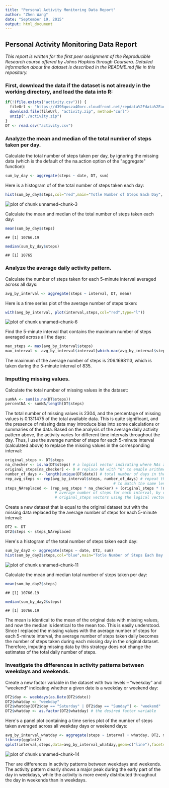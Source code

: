 ```yaml
---
title: "Personal Activity Monitoring Data Report"
author: "Zhen Wang"
date: "September 19, 2015"
output: html_document
---
```


## Personal Activity Monitoring Data Report

*This report is written for the first peer assignment of the Reproducible Research course offered by Johns Hopkins through Coursera. Detailed information about the dataset is described in the README.md file in this repositary.* 

### First, download the data if the dataset is not already in the working directory, and load the data into R:


```r
if(!(file.exists("activity.csv"))) {
  fileUrl <- "https://d396qusza40orc.cloudfront.net/repdata%2Fdata%2Factivity.zip"
  download.file(fileUrl, "activity.zip", method="curl")
  unzip("./activity.zip")
}
DT <- read.csv("activity.csv") 
```

### Analyze the mean and median of the total number of steps taken per day.

Calculate the total number of steps taken per day, by ignoring the missing data (which is the default of the na.action option of the "aggregate" function): 


```r
sum_by_day <- aggregate(steps ~ date, DT, sum)
```

Here is a histogram of of the total number of steps taken each day:


```r
hist(sum_by_day$steps,col="red",main="Totle Number of Steps Each Day", xlab="Total Number of Steps")
```

![plot of chunk unnamed-chunk-3](figure/unnamed-chunk-3-1.png) 

Calculate the mean and median of the total number of steps taken each day:


```r
mean(sum_by_day$steps)
```

```
## [1] 10766.19
```

```r
median(sum_by_day$steps)
```

```
## [1] 10765
```

### Analyze the average daily activity pattern.

Calculate the number of steps taken for each 5-minute interval averaged across all days:


```r
avg_by_interval <- aggregate(steps ~ interval, DT, mean)
```

Here is a time series plot of the average number of steps taken:


```r
with(avg_by_interval, plot(interval,steps,col="red",type="l"))
```

![plot of chunk unnamed-chunk-6](figure/unnamed-chunk-6-1.png) 

Find the 5-minute interval that contains the maximum number of steps averaged across all the days:


```r
max_steps <- max(avg_by_interval$steps)
max_interval <- avg_by_interval$interval[which.max(avg_by_interval$steps)]
```

The maximum of the average number of steps is 206.1698113, which is taken during the 5-minute interval of 835.

### Imputting missing values.

Calculate the total number of missing values in the dataset:

```r
sumNA <- sum(is.na(DT$steps))
percentNA <- sumNA/length(DT$steps)
```

The total number of missing values is 2304, and the percentage of missing values is 0.1311475 of the total available data. This is quite significant, and the presence of missing data may introduce bias into some calculations or summaries of the data. Based on the analysis of the average daily activity pattern above, the activity varies for different time intervals throughout the day. Thus, I use the average number of steps for each 5-minute interval (calculated above) to replace the missing values in the corresponding interval:


```r
original_steps <- DT$steps
na_checker <- is.na(DT$steps) # a logical vector indicating where NAs are in the original_steps vector
original_steps[na_checker] <- 0 # replace NA with "0" to enable arithmetic operations below
number_of_days <- length(unique(DT$date)) # total number of days in the dataset
rep_avg_steps <- rep(avg_by_interval$steps, number_of_days) # repeat the avg_by_interval$steps vector
                                                # to match the same length of the original_steps vector
steps_NAreplaced <- (rep_avg_steps * na_checker) + (original_steps * !na_checker) # replace NA with the
                      # average number of steps for each interval, by combinging the rep_avg_steps and
                      # original_steps vectors using the logical vectors as coefficients
```

Create a new dataset that is equal to the original dataset but with the missing data replaced by the average number of steps for each 5-minute interval:

```r
DT2 <- DT
DT2$steps <- steps_NAreplaced
```

Here's a histogram of the total number of steps taken each day:


```r
sum_by_day2 <- aggregate(steps ~ date, DT2, sum)
hist(sum_by_day2$steps,col="blue",main="Totle Number of Steps Each Day (NA replaced)", xlab="Total Number of Steps")
```

![plot of chunk unnamed-chunk-11](figure/unnamed-chunk-11-1.png) 

Calculate the mean and median total number of steps taken per day:


```r
mean(sum_by_day2$steps)
```

```
## [1] 10766.19
```

```r
median(sum_by_day2$steps)
```

```
## [1] 10766.19
```

The mean is identical to the mean of the original data with missing values, and now the median is identical to the mean too. This is easily understood. Since I replaced the missing values with the average number of steps for each 5-minute interval, the average number of steps taken daily becomes the number of steps taken during each missing day in the original dataset. Therefore, imputing missing data by this strategy does not change the estimates of the total daily number of steps.

### Investigate the differences in activity patterns between weekdays and weekends.

Create a new factor variable in the dataset with two levels – “weekday” and “weekend” indicating whether a given date is a weekday or weekend day:


```r
DT2$day <- weekdays(as.Date(DT2$date))
DT2$whatday <- "weekday"
DT2$whatday[DT2$day == "Saturday" | DT2$day == "Sunday"] <- "weekend"
DT2$whatday <- as.factor(DT2$whatday) # the desired factor variable
```

Here's a panel plot containing a time series plot of the number of steps taken averaged across all weekday days or weekend days:


```r
avg_by_interval_whatday <- aggregate(steps ~ interval + whatday, DT2, mean)
library(ggplot2)
qplot(interval,steps,data=avg_by_interval_whatday,geom=c("line"),facets=whatday~.)
```

![plot of chunk unnamed-chunk-14](figure/unnamed-chunk-14-1.png) 

Ther are differences in activity patterns between weekdays and weekends. The activity pattern clearly shows a major peak during the early part of the day in weekdays, while the activity is more evenly distributed throughout the day in weekends than in weekdays.
